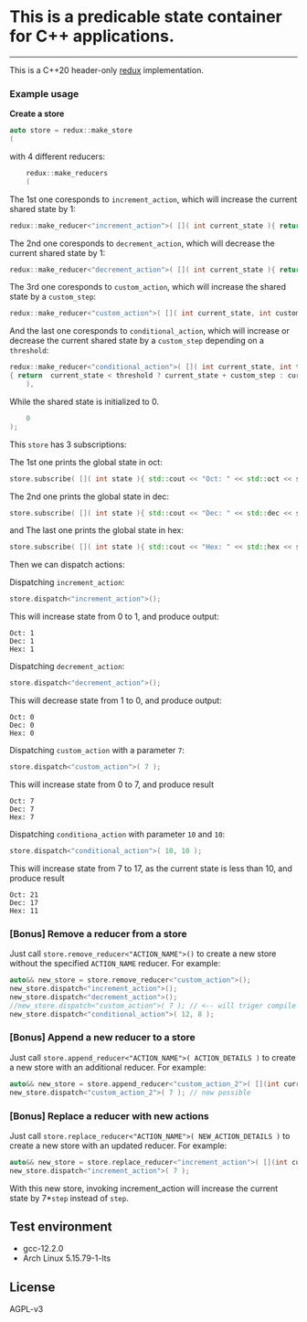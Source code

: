 # This is a predicable state container for C++ applications.
----

This is a C++20 header-only [redux](https://en.wikipedia.org/wiki/Redux_(JavaScript_library)) implementation.


### Example usage

**Create a store**

```cpp
auto store = redux::make_store
(
```

with 4 different reducers:

```cpp
    redux::make_reducers
    (
```

The 1st one coresponds to `increment_action`, which will increase the current shared state by 1:

```cpp
redux::make_reducer<"increment_action">( []( int current_state ){ return current_state + 1;} ),
```

The 2nd one coresponds to `decrement_action`, which will decrease the current shared state by 1:

```cpp
redux::make_reducer<"decrement_action">( []( int current_state ){ return current_state - 1;} ),
```

The 3rd one coresponds to `custom_action`, which will increase the shared state by a `custom_step`:

```cpp
redux::make_reducer<"custom_action">( []( int current_state, int custom_step ){ return current_state + custom_step;} ),
```

And the last one coresponds to `conditional_action`, which will increase or decrease the current shared state by a `custom_step` depending on a `threshold`:

```cpp
redux::make_reducer<"conditional_action">( []( int current_state, int threshold, int custom_step )
{ return  current_state < threshold ? current_state + custom_step : current_state - custom_step; } )
    ),
```

While the shared state is initialized to 0.


```cpp
    0
);
```

This `store` has 3 subscriptions:

The 1st one prints the global state in oct:

```cpp
store.subscribe( []( int state ){ std::cout << "Oct: " << std::oct << state << std::endl; } );
```

The 2nd one prints the global state in dec:

```cpp
store.subscribe( []( int state ){ std::cout << "Dec: " << std::dec << state << std::endl; } );
```

and The last one prints the global state in hex:

```cpp
store.subscribe( []( int state ){ std::cout << "Hex: " << std::hex << state << std::endl; } );
```

Then we can dispatch actions:

Dispatching `increment_action`:

```cpp
store.dispatch<"increment_action">();
```

This will increase state from 0 to 1, and produce output:
```
Oct: 1
Dec: 1
Hex: 1
```


Dispatching `decrement_action`:

```cpp
store.dispatch<"decrement_action">();
```

This will decrease state from 1 to 0, and produce output:
```
Oct: 0
Dec: 0
Hex: 0
```

Dispatching `custom_action` with a parameter `7`:

```cpp
store.dispatch<"custom_action">( 7 );
```

This will increase state from 0 to 7, and produce result

```
Oct: 7
Dec: 7
Hex: 7
```

Dispatching `conditiona_action` with parameter `10` and `10`:

```cpp
store.dispatch<"conditional_action">( 10, 10 );
```

This will increase state from 7 to 17, as the current state is less than 10, and produce result

```
Oct: 21
Dec: 17
Hex: 11
```

### [Bonus] Remove a reducer from a store

Just call `store.remove_reducer<"ACTION_NAME">()` to create a new store without the specified `ACTION_NAME` reducer. For example:

```cpp
auto&& new_store = store.remove_reducer<"custom_action">();
new_store.dispatch<"increment_action">();
new_store.dispatch<"decrement_action">();
//new_store.dispatch<"custom_action">( 7 ); // <-- will triger compile time error
new_store.dispatch<"conditional_action">( 12, 8 );
```

### [Bonus] Append a new reducer to a store

Just call `store.append_reducer<"ACTION_NAME">( ACTION_DETAILS )` to create a new store with an additional reducer. For example:

```cpp
auto&& new_store = store.append_reducer<"custom_action_2">( [](int current_state, int new_custom_step){ return current_state + new_custom_step*7; } );
new_store.dispatch<"custom_action_2">( 7 ); // now possible
```


### [Bonus] Replace a reducer with new actions


Just call `store.replace_reducer<"ACTION_NAME">( NEW_ACTION_DETAILS )` to create a new store with an updated reducer. For example:

```cpp
auto&& new_store = store.replace_reducer<"increment_action">( [](int current_state, int new_custom_step){ return current_state + new_custom_step*7; } );
new_store.dispatch<"increment_action">( 7 );
```

With this new store, invoking increment_action will increase the current state by 7*`step` instead of `step`.


## Test environment

+ gcc-12.2.0
+ Arch Linux 5.15.79-1-lts

## License

AGPL-v3















































